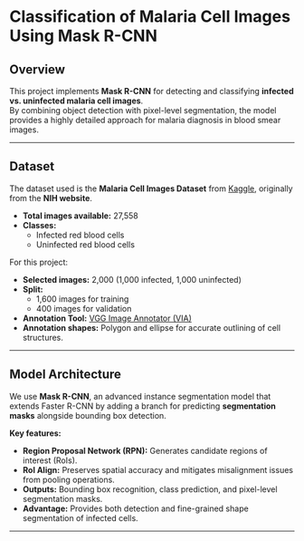 # Classification of Malaria Cell Images Using Mask R-CNN

## Overview
This project implements **Mask R-CNN** for detecting and classifying **infected vs. uninfected malaria cell images**.  
By combining object detection with pixel-level segmentation, the model provides a highly detailed approach for malaria diagnosis in blood smear images.

---

## Dataset
The dataset used is the **Malaria Cell Images Dataset** from [Kaggle](https://www.kaggle.com/datasets/iarunava/cell-images-for-detecting-malaria), originally from the **NIH website**.

- **Total images available:** 27,558  
- **Classes:**  
  - Infected red blood cells  
  - Uninfected red blood cells  

For this project:
- **Selected images:** 2,000 (1,000 infected, 1,000 uninfected)  
- **Split:**
  - 1,600 images for training
  - 400 images for validation
- **Annotation Tool:** [VGG Image Annotator (VIA)](http://www.robots.ox.ac.uk/~vgg/software/via/)  
- **Annotation shapes:** Polygon and ellipse for accurate outlining of cell structures.

---

## Model Architecture
We use **Mask R-CNN**, an advanced instance segmentation model that extends Faster R-CNN by adding a branch for predicting **segmentation masks** alongside bounding box detection.

**Key features:**
- **Region Proposal Network (RPN):** Generates candidate regions of interest (RoIs).  
- **RoI Align:** Preserves spatial accuracy and mitigates misalignment issues from pooling operations.  
- **Outputs:** Bounding box recognition, class prediction, and pixel-level segmentation masks.  
- **Advantage:** Provides both detection and fine-grained shape segmentation of infected cells.

---
